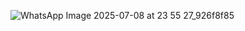 ![WhatsApp Image 2025-07-08 at 23 55 27_926f8f85](https://github.com/user-attachments/assets/ae6f5b51-3a36-4eb3-8c10-eb96482f19c0)
